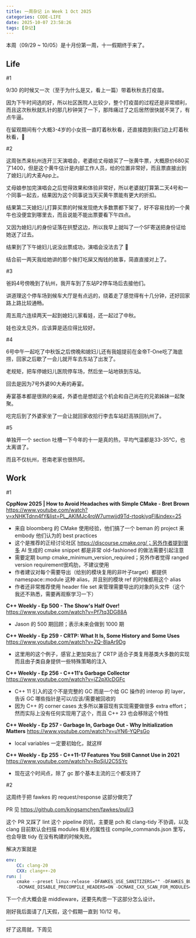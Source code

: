 ```yaml
---
title: 一周杂记 in Week 1 Oct 2025
categories: CODE-LIFE
date: 2025-10-07 23:58:26
tags: [杂记]
---
```

本周（09/29 ~ 10/05）是十月份第一周，十一假期终于来了。

## Life

\#1

9/30 的时候又一次（至于为什么是又，看上一篇）带着秋秋去打疫苗。

因为下午时间选的好，所以社区医院人比较少，整个打疫苗的过程还是非常顺利，而且这次秋秋就扎针的那几秒钟哭了一下，那阵痛过了之后居然很快就不哭了，有点牛逼。

在留观期间有个大概3-4岁的小女孩一直盯着秋秋看，还直接跑到我们边上盯着秋秋看，🤣

\#2

这周张杰来杭州连开三天演唱会，老婆给丈母娘买了一张黄牛票，大概原价680买了1400，但是这个黄牛估计是内部工作人员，给的位置非常好，而且票直接出到了媳妇儿的大麦App上。

丈母娘参加完演唱会之后觉得效果和体验非常好，所以老婆就打算第二天4号和一个同事一起去，结果因为这个同事说当天买黄牛票能有更大的折扣。

结果第二天媳妇儿打算买票的时候发现绝大多数票都下架了，好不容易找的一个黄牛也没便宜到哪里去，而且说能不能出票要看下午四点。

又因为媳妇儿的身份证落在拱墅这边，所以我早上就叫了一个SF寄送把身份证给她送了过去。

结果到了下午媳妇儿说没出票成功，演唱会没法去了 🤣

结合前一两天我给她讲的那个挨打吃屎又掏钱的故事，简直直接对上了。

\#3

爸妈4号傍晚到了杭州，我开车到了东站P2停车场后去接他们。

讲道理这个停车场到候车大厅是有点远的，绕着走了感觉得有十几分钟，还好回家路上路比较通畅。

周五周六连续两天一起到媳妇儿家看娃，还一起过了中秋。

娃也没太见外，应该算是适应得比较好。

\#4

6号中午一起吃了中秋饭之后傍晚和媳妇儿还有我姐提前在金帝T-One吃了海底捞，回家之后歇了一会儿就开车去东站了出发了。

老规矩，把车停媳妇儿医院停车场，然后坐一站地铁到东站。

回去是因为7号外婆90大寿的寿宴。

寿宴基本都是很熟的亲戚，外婆也是想趁这个机会和自己尚在的兄弟姊妹一起聚聚。

吃完后到了外婆家坐了一会让就回家收拾行李去车站赶高铁回杭州了。

\#5

单独开一个 section 吐槽一下今年的十一是真的热，平均气温都是33-35℃，也太离谱了。

而且不仅杭州，苍南老家也很热阿。

## Work

\#1

**CppNow 2025 | How to Avoid Headaches with Simple CMake - Bret Brown** https://www.youtube.com/watch?v=xNHKTdnn4fY&list=PL_AKIMJc4roW7umwjjd9Td-rtoqkiyqFl&index=25

- 来自 bloomberg 的 CMake 使用经验，他们搞了一个 beman 的 project 来 embody 他们认为的 best practices
- 这个是推荐的正经讨论社区 https://discourse.cmake.org/；另外作者提到很多 AI 生成的 cmake snippet 都是非常 old-fashioned 的做法需要引起注意
- 需要定期 bump cmake_minimum_version_required；另外作者觉得 ranged version requirement很鸡肋，不建议使用
- 作者建议对每个需要导出（给别的模块复用的非叶子target）都提供 namespace::module 这种 alias，并且别的模块 ref 的时候都用这个 alias
- 作者还非常推荐使用 header file set 来管理需要导出的对象的头文件（这个我还不熟悉，需要再观察学习一下）

**C++ Weekly - Ep 500 - The Show's Half Over!** https://www.youtube.com/watch?v=Pf7tq3DG88A

- Jason 的 500 期回顾；表示未来会做到 1000 期

**C++ Weekly - Ep 259 - CRTP: What It Is, Some History and Some Uses** https://www.youtube.com/watch?v=ZQ-8laAr9Dg

- 这里用的这个例子，感官上更加突出了 CRTP 适合子类复用基类大多数的实现而且由子类自身提供一些特殊策略的注入

**C++ Weekly - Ep 256 - C++11's Garbage Collector** https://www.youtube.com/watch?v=jZ2pXlcDGFc

- C++ 11 引入的这个不是完整的 GC 而是一个给 GC 操作的 interop 的 layer，告诉 GC 哪些指针是可以/应该/需要被回收的
- 因为 C++ 的 corner cases 太多所以兼容现有实现需要做很多 extra effort；然而实际上没有任何实现用了这个，而且 C++ 23 也会移除这个特性

**C++ Weekly - Ep 257 - Garbage In, Garbage Out - Why Initialization Matters** https://www.youtube.com/watch?v=uYN6-YQPsGo

- local variables 一定要初始化，就这样

**C++ Weekly - Ep 255 - C++11-17 Features You Still Cannot Use in 2021** https://www.youtube.com/watch?v=RpSjU2C5SYc

- 现在这个时间点，除了 gc 那个基本主流的三个都支持了

\#2

这周终于把 fawkes 的 request/response 这部分做完了

PR 见 https://github.com/kingsamchen/fawkes/pull/3

这个 PR 又踩了 lint 这个 pipeline 的坑，主要是 pch 和 clang-tidy 不协调，以及 clang 目前默认会扫描 modules 相关的属性往 compile_commands.json 里写，也会导致 tidy 在没有构建的时候失败。

解决方案就是

```yaml
env:
    CC: clang-20
    CXX: clang++-20
run: |
    cmake --preset linux-release -DFAWKES_USE_SANITIZERS="" -DFAWKES_BUILD_EXAMPLES=ON \
    -DCMAKE_DISABLE_PRECOMPILE_HEADERS=ON -DCMAKE_CXX_SCAN_FOR_MODULES=OFF
```

下一个点大概会是 middleware，还要先构思一下这部分怎么设计。

刚好我后面请了几天假，这个假期一直到 10/12 号。

---

好了这周就，下周见
